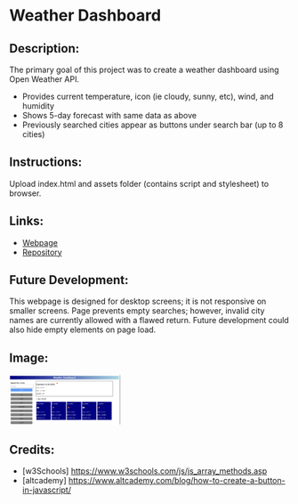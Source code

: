 # Weather Dashboard

## Description:

The primary goal of this project was to create a weather dashboard using Open Weather API.

- Provides current temperature, icon (ie cloudy, sunny, etc), wind, and humidity
- Shows 5-day forecast with same data as above
- Previously searched cities appear as buttons under search bar (up to 8 cities)

## Instructions:

Upload index.html and assets folder (contains script and stylesheet) to browser.

## Links:

- [Webpage](https://lornaburns.github.io/weather-forecast-23/)
- [Repository](https://github.com/lornaburns/weather-forecast-23)

## Future Development:

This webpage is designed for desktop screens; it is not responsive on smaller screens. Page prevents empty searches; however, invalid city names are currently allowed with a flawed return. Future development could also hide empty elements on page load.

## Image:

<img src="https://github.com/lornaburns/weather-forecast-23/blob/main/assets/Screenshot%20(14).png?raw=true" alt="weather dashboard" width="200"/>

## Credits:

- [w3Schools] https://www.w3schools.com/js/js_array_methods.asp
- [altcademy] https://www.altcademy.com/blog/how-to-create-a-button-in-javascript/
